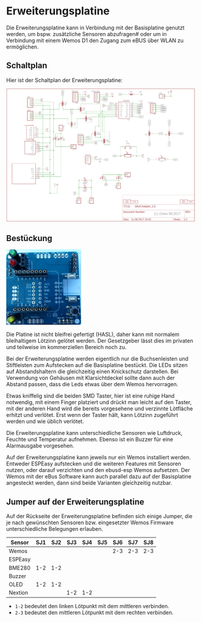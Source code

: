 # Erweiterungsplatine

Die Erweiterungsplatine kann in Verbindung mit der Basisplatine genutzt werden, um bspw. zusätzliche Sensoren abzufragen#
oder um in Verbindung mit einem Wemos D1 den Zugang zum eBUS über WLAN zu ermöglichen.


## Schaltplan

Hier ist der Schaltplan der Erweiterungsplatine:

[<img src="exten-circuit.png" width="800" alt="Circuitry" title="Schaltplan">](exten-circuit.png)


## Bestückung

[<img src="exten-assemble1.png" width="200" alt="Assembly" title="Bestückung">](exten-assemble1.png)

Die Platine ist nicht bleifrei gefertigt (HASL), daher kann mit normalem bleihaltigem Lötzinn gelötet werden.
Der Gesetzgeber lässt dies im privaten und teilweise im kommerziellen Bereich noch zu.

Bei der Erweiterungsplatine werden eigentlich nur die Buchsenleisten und Stiftleisten zum Aufstecken auf die Basisplatine bestückt.
Die LEDs sitzen auf Abstandshaltern die gleichzeitig einen Knickschutz darstellen.
Bei Verwendung von Gehäusen mit Klarsichtdeckel sollte dann auch der Abstand passen, dass die Leds etwas über dem Wemos hervorragen. 

Etwas kniffelig sind die beiden SMD Taster, hier ist eine ruhige Hand notwendig, mit einem Finger platziert und drückt man
leicht auf den Taster, mit der anderen Hand wird die bereits vorgesehene und verzinnte Lötfläche erhitzt und verlötet.
Erst wenn der Taster hält, kann Lötzinn zugeführt werden und wie üblich verlötet.

Die Erweiterungsplatine kann unterschiedliche Sensoren wie Luftdruck, Feuchte und Temperatur aufnehmen.
Ebenso ist ein Buzzer für eine Alarmausgabe vorgesehen.

Auf der Erweiterungsplatine kann jeweils nur ein Wemos installiert werden.
Entweder ESPEasy aufstecken und die weiteren Features mit Sensoren nutzen, oder darauf verzichten und den ebusd-esp Wemos aufsetzen.
Der Wemos mit der eBus Software kann auch parallel dazu auf der Basisplatine angesteckt werden, dann sind beide Varianten gleichzeitig nutzbar.


## Jumper auf der Erweiterungsplatine

Auf der Rückseite der Erweiterungsplatine befinden sich einige Jumper, die je nach gewünschten Sensoren bzw. eingesetzter
Wemos Firmware unterschiedliche Belegungen erlauben.

| Sensor  | SJ1 | SJ2 | SJ3 | SJ4 | SJ5 | SJ6 | SJ7 | SJ8 |
|---------|-----|-----|-----|-----|-----|-----|-----|-----|
| Wemos   |     |     |     |     |     | 2-3 | 2-3 | 2-3 |
| ESPEasy |     |     |     |     |     |     |     |     |
| BME280  | 1-2 | 1-2 |     |     |     |     |     |     |
| Buzzer  |     |     |     |     |     |     |     |     |
| OLED    | 1-2 | 1-2 |     |     |     |     |     |     |
| Nextion |     |     | 1-2 | 1-2 |     |     |     |     |

* `1-2` bedeutet den linken Lötpunkt mit dem mittleren verbinden.
* `2-3` bedeutet den mittleren Lötpunkt mit dem rechten verbinden.
